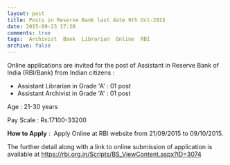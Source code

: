 ```yaml
---
layout: post
title: Posts in Reserve Bank last date 9th Oct-2015   
date: 2015-09-23 17:20
comments: true
tags:  Archivist  Bank  Librarian  Online  RBI 
archive: false
---
```

Online applications are invited for the post of Assistant in Reserve Bank of India (RBI/Bank) from Indian citizens : 

- Assistant Librarian in Grade 'A' : 01 post
- Assistant Archivist in Grade 'A' : 01 post 

Age : 21-30 years
 
Pay Scale : Rs.17100-33200 

**How to Apply** :  Apply Online at RBI website from 21/09/2015 to 09/10/2015.     

The further detail along with a link to online submission of application is available at <https://rbi.org.in/Scripts/BS_ViewContent.aspx?ID=3074>

